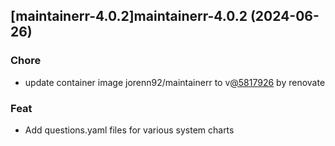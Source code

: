 

## [maintainerr-4.0.2]maintainerr-4.0.2 (2024-06-26)

### Chore



- update container image jorenn92/maintainerr to v[@5817926](https://github.com/5817926) by renovate

### Feat



- Add questions.yaml files for various system charts